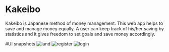 # Kakeibo
Kakeibo is Japanese method of money management. This web app helps to save and manage money equally. A user can keep track of his/her saving by statistics and it gives freedom to set goals and save money accordingly. 

#UI snapshots
![land](https://user-images.githubusercontent.com/77376065/235590212-a8a8b4f2-858e-4260-9cc8-40156cc1a988.png)
![register](https://user-images.githubusercontent.com/77376065/235590264-21547ff7-3f8b-4546-b92a-a87a58e1c23f.png)
![login](https://user-images.githubusercontent.com/77376065/235590282-7f24c92f-5948-48ea-9b6a-b94fa08bb46e.png)
